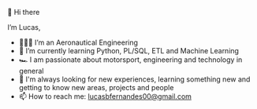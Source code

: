 👋 Hi there

I’m Lucas,

- 👨🏻‍🎓 I’m an Aeronautical Engineering
- 📖 I’m currently learning Python, PL/SQL, ETL and Machine Learning
- 🏎️ I am passionate about motorsport, engineering and technology in general
- 🔭 I'm always looking for new experiences, learning something new and getting to know new areas, projects and people
- 📫 How to reach me: lucasbfernandes00@gmail.com
